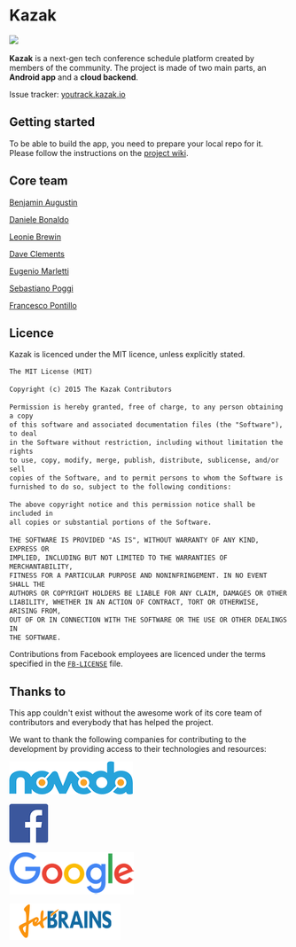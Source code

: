 # Kazak
[![](https://ci.novoda.com/buildStatus/icon?job=kazak-android)](https://ci.novoda.com/job/kazak-android/lastBuild/console)

**Kazak** is a next-gen tech conference schedule platform created by members of the community. The project is made of two main parts, an **Android app** and a **cloud backend**.

Issue tracker: [youtrack.kazak.io](http://youtrack.kazak.io/issues)

## Getting started

To be able to build the app, you need to prepare your local repo for it. Please follow the instructions on the [project wiki](https://github.com/novoda/kazak-android/wiki/%5BWIP%5D-Getting-started).

## Core team

[Benjamin Augustin](http://github.com/Dorvaryn)

[Daniele Bonaldo](http://github.com/danybony)

[Leonie Brewin](http://github.com/leoniebrewin)

[Dave Clements](http://github.com/DigitalPencils)

[Eugenio Marletti](http://github.com/Takhion)

[Sebastiano Poggi](http://github.com/rock3r)

[Francesco Pontillo](http://github.com/frapontillo)

## Licence

Kazak is licenced under the MIT licence, unless explicitly stated.

	The MIT License (MIT)

	Copyright (c) 2015 The Kazak Contributors

	Permission is hereby granted, free of charge, to any person obtaining a copy
	of this software and associated documentation files (the "Software"), to deal
	in the Software without restriction, including without limitation the rights
	to use, copy, modify, merge, publish, distribute, sublicense, and/or sell
	copies of the Software, and to permit persons to whom the Software is
	furnished to do so, subject to the following conditions:

	The above copyright notice and this permission notice shall be included in
	all copies or substantial portions of the Software.

	THE SOFTWARE IS PROVIDED "AS IS", WITHOUT WARRANTY OF ANY KIND, EXPRESS OR
	IMPLIED, INCLUDING BUT NOT LIMITED TO THE WARRANTIES OF MERCHANTABILITY,
	FITNESS FOR A PARTICULAR PURPOSE AND NONINFRINGEMENT. IN NO EVENT SHALL THE
	AUTHORS OR COPYRIGHT HOLDERS BE LIABLE FOR ANY CLAIM, DAMAGES OR OTHER
	LIABILITY, WHETHER IN AN ACTION OF CONTRACT, TORT OR OTHERWISE, ARISING FROM,
	OUT OF OR IN CONNECTION WITH THE SOFTWARE OR THE USE OR OTHER DEALINGS IN
	THE SOFTWARE.

Contributions from Facebook employees are licenced under the terms specified in the
[`FB-LICENSE`](FB-LICENSE) file.

## Thanks to

This app couldn't exist without the awesome work of its core team of contributors and everybody that has helped the project.

We want to thank the following companies for contributing to the development by providing access to their technologies and
resources:

[![](docs/logo_novoda.png)](http://www.novoda.com)

[![](docs/logo_facebook.png)](http://www.facebook.com)

[![](docs/logo_google.png)](http://www.google.com)

[![](docs/logo_jetbrains.png)](http://www.jetbrains.com)

